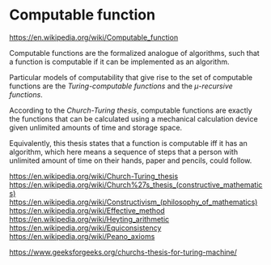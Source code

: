 # Computable function

https://en.wikipedia.org/wiki/Computable_function

Computable functions are the formalized analogue of algorithms, such that a function is computable if it can be implemented as an algorithm.

Particular models of computability that give rise to the set of computable functions are the *Turing-computable functions* and the *μ-recursive functions*.

According to the *Church-Turing thesis*, computable functions are exactly the functions that can be calculated using a mechanical calculation device given unlimited amounts of time and storage space.

Equivalently, this thesis states that a function is computable iff it has an algorithm, which here means a sequence of steps that a person with unlimited amount of time on their hands, paper and pencils, could follow.



https://en.wikipedia.org/wiki/Church-Turing_thesis
https://en.wikipedia.org/wiki/Church%27s_thesis_(constructive_mathematics)
https://en.wikipedia.org/wiki/Constructivism_(philosophy_of_mathematics)
https://en.wikipedia.org/wiki/Effective_method
https://en.wikipedia.org/wiki/Heyting_arithmetic
https://en.wikipedia.org/wiki/Equiconsistency
https://en.wikipedia.org/wiki/Peano_axioms

https://www.geeksforgeeks.org/churchs-thesis-for-turing-machine/
